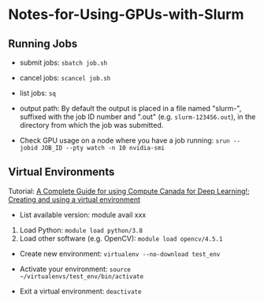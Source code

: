 # Notes-for-Using-GPUs-with-Slurm

## Running Jobs

* submit jobs: ```sbatch job.sh```

* cancel jobs: ```scancel job.sh```

* list jobs: ```sq```

* output path: By default the output is placed in a file named "slurm-", suffixed with the job ID number and ".out" (e.g. ```slurm-123456.out```), in the directory from which the job was submitted.

* Check GPU usage on a node where you have a job running: ```srun --jobid JOB_ID --pty watch -n 10 nvidia-smi```

## Virtual Environments

Tutorial: [A Complete Guide for using Compute Canada for Deep Learning!](https://prashp.gitlab.io/post/compute-canada-tut/); [Creating and using a virtual environment](https://docs.alliancecan.ca/wiki/Python#Creating_and_using_a_virtual_environment)

* List available version: module avail xxx

1. Load Python: ```module load python/3.8```
2. Load other software (e.g. OpenCV): ```module load opencv/4.5.1```

* Create new environment: ```virtualenv --no-download test_env```

* Activate your environment: ```source ~/virtualenvs/test_env/bin/activate```

* Exit a virtual environment: ```deactivate```

